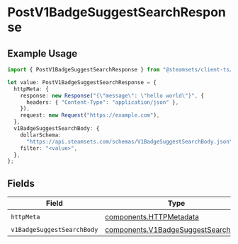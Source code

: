 # PostV1BadgeSuggestSearchResponse

## Example Usage

```typescript
import { PostV1BadgeSuggestSearchResponse } from "@steamsets/client-ts/models/operations";

let value: PostV1BadgeSuggestSearchResponse = {
  httpMeta: {
    response: new Response("{\"message\": \"hello world\"}", {
      headers: { "Content-Type": "application/json" },
    }),
    request: new Request("https://example.com"),
  },
  v1BadgeSuggestSearchBody: {
    dollarSchema:
      "https://api.steamsets.com/schemas/V1BadgeSuggestSearchBody.json",
    filter: "<value>",
  },
};
```

## Fields

| Field                                                                                      | Type                                                                                       | Required                                                                                   | Description                                                                                |
| ------------------------------------------------------------------------------------------ | ------------------------------------------------------------------------------------------ | ------------------------------------------------------------------------------------------ | ------------------------------------------------------------------------------------------ |
| `httpMeta`                                                                                 | [components.HTTPMetadata](../../models/components/httpmetadata.md)                         | :heavy_check_mark:                                                                         | N/A                                                                                        |
| `v1BadgeSuggestSearchBody`                                                                 | [components.V1BadgeSuggestSearchBody](../../models/components/v1badgesuggestsearchbody.md) | :heavy_minus_sign:                                                                         | OK                                                                                         |